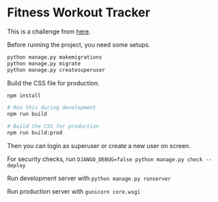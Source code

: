 # Fitness Workout Tracker

This is a challenge from [here](https://roadmap.sh/backend/project-ideas#9-fitness-workout-tracker).

Before running the project, you need some setups.

```bash
python manage.py makemigrations
python manage.py migrate
python manage.py createsuperuser
```

Build the CSS file for production.

```bash
npm install

# Run this during development
npm run build

# Build the CSS for production
npm run build:prod
```

Then you can login as superuser or create a new user on screen.

For security checks, run `DJANGO_DEBUG=false python manage.py check --deploy`

Run development server with `python manage.py runserver`

Run production server with `gunicorn core.wsgi`
